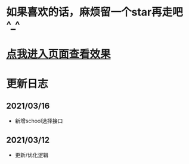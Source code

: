 # 如果喜欢的话，麻烦留一个star再走吧 ^_^
# [点我进入页面查看效果](https://jwjjgs.github.io/sport_jwjjgs_cn)

# 更新日志
## 2021/03/16
* 新增school选择接口
## 2021/03/12
* 更新/优化逻辑